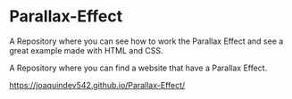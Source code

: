 # Parallax-Effect
A Repository where you can see how to work the Parallax Effect and see a great example made with HTML and CSS.

A Repository where you can find a website that have a Parallax Effect.

https://joaquindev542.github.io/Parallax-Effect/
